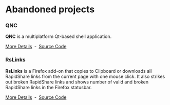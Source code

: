 # Abandoned projects

### QNC

**QNC** is a multiplatform Qt-based shell application.

[More Details](https://github.com/vurdalakov/abandoned/wiki/QNC)&nbsp;&nbsp;&dash;&nbsp;&nbsp;[Source Code](https://github.com/vurdalakov/abandoned/tree/master/src/qnc)

### RsLinks

**RsLinks** is a Firefox add-on that copies to Clipboard or downloads all RapidShare links from the current page with one mouse click. It also strikes out broken RapidShare links and shows number of valid and broken RapidShare links in the Firefox statusbar.

[More Details](https://github.com/vurdalakov/abandoned/wiki/RsLinks)&nbsp;&nbsp;&dash;&nbsp;&nbsp;[Source Code](https://github.com/vurdalakov/abandoned/tree/master/src/rslinks)
